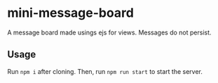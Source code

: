 # mini-message-board

A message board made usings ejs for views. Messages do not persist.

## Usage

Run `npm i` after cloning. Then, run `npm run start` to start the server.
